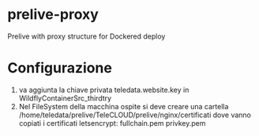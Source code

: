 # prelive-proxy
Prelive with proxy structure for Dockered deploy

# Configurazione
1. va aggiunta la chiave privata teledata.website.key in WildflyContainerSrc_thirdtry
2. Nel FileSystem della macchina ospite si deve creare una cartella
        /home/teledata/prelive/TeleCLOUD/prelive/nginx/certificati
   dove vanno copiati i certificati letsencrypt:
        fullchain.pem
        privkey.pem
